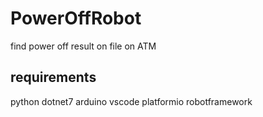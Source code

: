 # PowerOffRobot

find power off result on file on ATM

## requirements

python
dotnet7
arduino
vscode
platformio
robotframework
